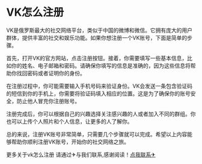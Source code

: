 # VK怎么注册

VK是俄罗斯最大的社交网络平台，类似于中国的微博和微信。它拥有庞大的用户群体，提供丰富的社交和娱乐功能。如果你想注册一个VK账号，下面是简单的步骤。

首先，打开VK的官方网站，点击注册按钮。接着，你需要填写一些基本信息，比如你的姓名、电子邮箱和密码。请确保你填写的信息是准确的，因为这些信息将帮助你找回密码或者证明你的身份。

在注册过程中，你可能需要输入手机号码来验证身份。VK会发送一条包含验证码的短信到你的手机上，你需要将验证码填入相应的位置。这是为了确保你的账号安全，防止他人冒充你注册账号。

注册完成后，你可以根据自己的兴趣选择关注感兴趣的人或者加入不同的群组。你也可以上传个人照片和个人信息，让更多的人了解你。

总的来说，注册VK账号非常简单，只需要几个步骤就可以完成。希望以上内容能够帮助你顺利注册VK账号，开始你的社交网络之旅。

更多关于vk怎么注册 请通过✈与我们联系,感谢阅读！[点我联系✈](https://blog.k02.cc)